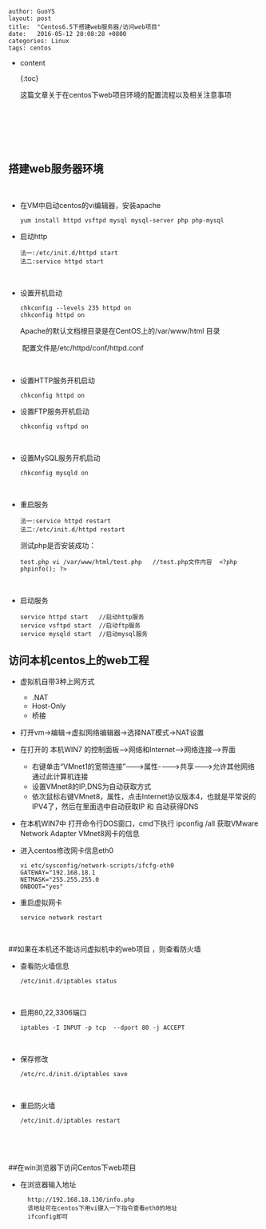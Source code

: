 ```
author: GuoYS
layout: post
title:  "Centos6.5下搭建web服务器/访问web项目"
date:   2016-05-12 20:08:28 +0800
categories: Linux
tags: centos
```

- content

  {:toc}

  这篇文章关于在centos下web项目环境的配置流程以及相关注意事项

  ​

  ​

  ​

## 搭建web服务器环境

  ​

- 在VM中启动centos的vi编辑器，安装apache

  ```vim
  yum install httpd vsftpd mysql mysql-server php php-mysql
  ```

- 启动http

  ```vim
  法一:/etc/init.d/httpd start
  法二:service httpd start
  ```

  ​


- 设置开机启动

  ```
  chkconfig --levels 235 httpd on
  chkconfig httpd on
  ```

  Apache的默认文档根目录是在CentOS上的/var/www/html 目录   

     ​                       配置文件是/etc/httpd/conf/httpd.conf

  ​

- 设置HTTP服务开机启动

  ```chkconfig httpd on
  chkconfig httpd on
  ```

- 设置FTP服务开机启动

  ```
  chkconfig vsftpd on
  ```

  ​

- 设置MySQL服务开机启动

  ```
  chkconfig mysqld on
  ```

  ​

- 重启服务

  ```
  法一:service httpd restart
  法二:/etc/init.d/httpd restart
  ```

  测试php是否安装成功：

  ```  
  test.php vi /var/www/html/test.php   //test.php文件内容  <?php  phpinfo(); ?>
  ```

  ​

- 启动服务

  ```
  service httpd start   //启动http服务
  service vsftpd start  //启动ftp服务
  service mysqld start  //启动mysql服务
  ```

## 访问本机centos上的web工程  

- 虚拟机自带3种上网方式

  - .NAT
  - Host-Only
  - 桥接

- 打开vm->编辑->虚拟网络编辑器->选择NAT模式->NAT设置

- 在打开的 本机WIN7 的控制面板-->网络和Internet-->网络连接-->界面

  - 右键单击“VMnet1的宽带连接”--->属性---->共享--->允许其他网络通过此计算机连接
  - 设置VMnet8的IP,DNS为自动获取方式
  - 依次鼠标右键VMnet8，属性，点击Internet协议版本4，也就是平常说的IPV4了，然后在里面选中自动获取IP 和 自动获得DNS

- 在本机WIN7中 打开命令行DOS窗口，cmd下执行 ipconfig /all 获取VMware Network Adapter VMnet8网卡的信息

- 进入centos修改网卡信息eth0

  ```
  vi etc/sysconfig/network-scripts/ifcfg-eth0
  GATEWAY="192.168.18.1
  NETMASK="255.255.255.0
  ONBOOT="yes"
  ```

- 重启虚拟网卡

  ```
  service network restart
  ```

  ​

##如果在本机还不能访问虚拟机中的web项目 ，则查看防火墙

- 查看防火墙信息

  ```
  /etc/init.d/iptables status
  ```

  ​

- 启用80,22,3306端口

  ```
  iptables -I INPUT -p tcp  --dport 80 -j ACCEPT
  ```

  ​

- 保存修改

  ```
  /etc/rc.d/init.d/iptables save
  ```

  ​

- 重启防火墙

  ```
  /etc/init.d/iptables restart
  ```

  ​

  ​

##在win浏览器下访问Centos下web项目

- 在浏览器输入地址

  ```.
    http://192.168.18.130/info.php
    该地址可在centos下用vi键入一下指令查看eth0的地址
    ifconfig即可
  ```

  ​

  ​